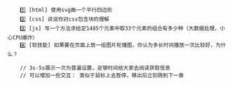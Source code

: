         1️⃣ [html] 使用svg画一个平行四边形
        2️⃣ [css] 说说你对css包含块的理解
        3️⃣ [js] 写一个方法求给定1485个元素中取33个元素的组合有多少种（大数据处理，小心CPU爆炸）
        4️⃣ [软技能] 如果要在页面上放一组图片轮播图，你认为多长时间播放一次比较好，为什么？

        // 3s-5s展示一次为普遍设置，足够时间给大家去阅读获取信息
        // 可以增加一些交互： 类似于鼠标上去暂停，移出后立刻跳到下一章
